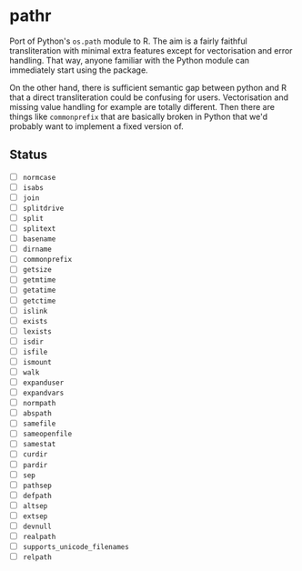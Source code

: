 # pathr

Port of Python's `os.path` module to R.  The aim is a fairly faithful transliteration with minimal extra features except for vectorisation and error handling.  That way, anyone familiar with the Python module can immediately start using the package.

On the other hand, there is sufficient semantic gap between python and R that a direct transliteration could be confusing for users.  Vectorisation and missing value handling for example are totally different.  Then there are things like `commonprefix` that are basically broken in Python that we'd probably want to implement a fixed version of.

## Status

* [ ] `normcase`
* [ ] `isabs`
* [ ] `join`
* [ ] `splitdrive`
* [ ] `split `
* [ ] `splitext`
* [ ] `basename`
* [ ] `dirname`
* [ ] `commonprefix`
* [ ] `getsize`
* [ ] `getmtime`
* [ ] `getatime`
* [ ] `getctime`
* [ ] `islink`
* [ ] `exists`
* [ ] `lexists`
* [ ] `isdir`
* [ ] `isfile`
* [ ] `ismount`
* [ ] `walk`
* [ ] `expanduser`
* [ ] `expandvars`
* [ ] `normpath`
* [ ] `abspath`
* [ ] `samefile`
* [ ] `sameopenfile`
* [ ] `samestat`
* [ ] `curdir`
* [ ] `pardir`
* [ ] `sep`
* [ ] `pathsep`
* [ ] `defpath`
* [ ] `altsep`
* [ ] `extsep`
* [ ] `devnull`
* [ ] `realpath`
* [ ] `supports_unicode_filenames`
* [ ] `relpath`
